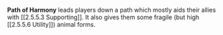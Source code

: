**Path of Harmony** leads players down a path which mostly aids their allies with [[2.5.5.3 Supporting]]. It also gives them some fragile (but high [[2.5.5.6 Utility]]) animal forms.